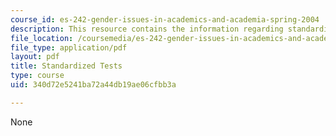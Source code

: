 ```yaml
---
course_id: es-242-gender-issues-in-academics-and-academia-spring-2004
description: This resource contains the information regarding standardized tests.
file_location: /coursemedia/es-242-gender-issues-in-academics-and-academia-spring-2004/340d72e5241ba72a44db19ae06cfbb3a_MITES_242S04_ses5.pdf
file_type: application/pdf
layout: pdf
title: Standardized Tests
type: course
uid: 340d72e5241ba72a44db19ae06cfbb3a

---
```

None
